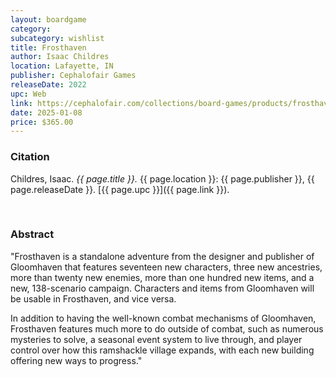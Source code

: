 ```yaml
---
layout: boardgame
category:
subcategory: wishlist
title: Frosthaven
author: Isaac Childres
location: Lafayette, IN
publisher: Cephalofair Games
releaseDate: 2022
upc: Web
link: https://cephalofair.com/collections/board-games/products/frosthaven-bundles
date: 2025-01-08
price: $365.00
---
```


### Citation

Childres, Isaac. *{{ page.title }}.* {{ page.location }}: {{ page.publisher }}, {{ page.releaseDate }}. [{{ page.upc }}]({{ page.link }}).

<br>


### Abstract

"Frosthaven is a standalone adventure from the designer and publisher of Gloomhaven that features seventeen new characters, three new ancestries, more than twenty new enemies, more than one hundred new items, and a new, 138-scenario campaign. Characters and items from Gloomhaven will be usable in Frosthaven, and vice versa.

In addition to having the well-known combat mechanisms of Gloomhaven, Frosthaven features much more to do outside of combat, such as numerous mysteries to solve, a seasonal event system to live through, and player control over how this ramshackle village expands, with each new building offering new ways to progress."

